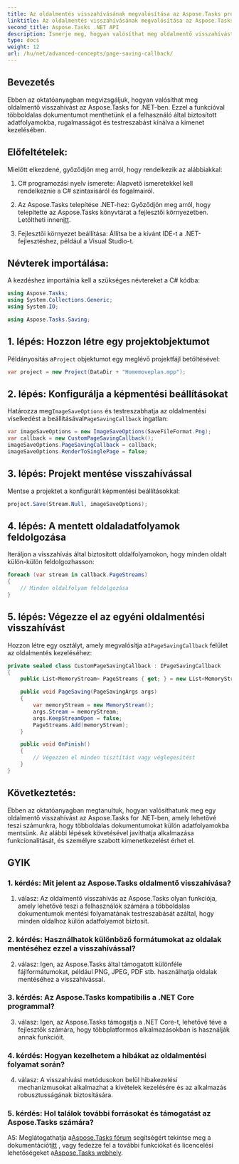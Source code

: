 ```yaml
---
title: Az oldalmentés visszahívásának megvalósítása az Aspose.Tasks programban
linktitle: Az oldalmentés visszahívásának megvalósítása az Aspose.Tasks programban
second_title: Aspose.Tasks .NET API
description: Ismerje meg, hogyan valósíthat meg oldalmentő visszahívást az Aspose.Tasks for .NET-ben, amely lehetővé teszi a többoldalas dokumentum kimeneti adatfolyamok testreszabott kezelését.
type: docs
weight: 12
url: /hu/net/advanced-concepts/page-saving-callback/
---
```

## Bevezetés

Ebben az oktatóanyagban megvizsgáljuk, hogyan valósíthat meg oldalmentő visszahívást az Aspose.Tasks for .NET-ben. Ezzel a funkcióval többoldalas dokumentumot menthetünk el a felhasználó által biztosított adatfolyamokba, rugalmasságot és testreszabást kínálva a kimenet kezelésében.

## Előfeltételek:

Mielőtt elkezdené, győződjön meg arról, hogy rendelkezik az alábbiakkal:

1. C# programozási nyelv ismerete: Alapvető ismeretekkel kell rendelkeznie a C# szintaxisáról és fogalmairól.
   
2. Az Aspose.Tasks telepítése .NET-hez: Győződjön meg arról, hogy telepítette az Aspose.Tasks könyvtárat a fejlesztői környezetben. Letöltheti innen[itt](https://releases.aspose.com/tasks/net/).

3. Fejlesztői környezet beállítása: Állítsa be a kívánt IDE-t a .NET-fejlesztéshez, például a Visual Studio-t.

## Névterek importálása:

A kezdéshez importálnia kell a szükséges névtereket a C# kódba:

```csharp
using Aspose.Tasks;
using System.Collections.Generic;
using System.IO;

using Aspose.Tasks.Saving;

```

## 1. lépés: Hozzon létre egy projektobjektumot

 Példányosítás a`Project` objektumot egy meglévő projektfájl betöltésével:

```csharp
var project = new Project(DataDir + "Homemoveplan.mpp");
```

## 2. lépés: Konfigurálja a képmentési beállításokat

 Határozza meg`ImageSaveOptions` és testreszabhatja az oldalmentési viselkedést a beállításával`PageSavingCallback` ingatlan:

```csharp
var imageSaveOptions = new ImageSaveOptions(SaveFileFormat.Png);
var callback = new CustomPageSavingCallback();
imageSaveOptions.PageSavingCallback = callback;
imageSaveOptions.RenderToSinglePage = false;
```

## 3. lépés: Projekt mentése visszahívással

Mentse a projektet a konfigurált képmentési beállításokkal:

```csharp
project.Save(Stream.Null, imageSaveOptions);
```

## 4. lépés: A mentett oldaladatfolyamok feldolgozása

Iteráljon a visszahívás által biztosított oldalfolyamokon, hogy minden oldalt külön-külön feldolgozhasson:

```csharp
foreach (var stream in callback.PageStreams)
{
    // Minden oldalfolyam feldolgozása
}
```

## 5. lépés: Végezze el az egyéni oldalmentési visszahívást

 Hozzon létre egy osztályt, amely megvalósítja a`IPageSavingCallback` felület az oldalmentés kezeléséhez:

```csharp
private sealed class CustomPageSavingCallback : IPageSavingCallback
{
    public List<MemoryStream> PageStreams { get; } = new List<MemoryStream>();

    public void PageSaving(PageSavingArgs args)
    {
        var memoryStream = new MemoryStream();
        args.Stream = memoryStream;
        args.KeepStreamOpen = false;
        PageStreams.Add(memoryStream);
    }

    public void OnFinish()
    {
        // Végezzen el minden tisztítást vagy véglegesítést
    }
}
```

## Következtetés:

Ebben az oktatóanyagban megtanultuk, hogyan valósíthatunk meg egy oldalmentő visszahívást az Aspose.Tasks for .NET-ben, amely lehetővé teszi számunkra, hogy többoldalas dokumentumokat külön adatfolyamokba mentsünk. Az alábbi lépések követésével javíthatja alkalmazása funkcionalitását, és személyre szabott kimenetkezelést érhet el.

## GYIK

### 1. kérdés: Mit jelent az Aspose.Tasks oldalmentő visszahívása?

1. válasz: Az oldalmentő visszahívás az Aspose.Tasks olyan funkciója, amely lehetővé teszi a felhasználók számára a többoldalas dokumentumok mentési folyamatának testreszabását azáltal, hogy minden oldalhoz külön adatfolyamot biztosít.

### 2. kérdés: Használhatok különböző formátumokat az oldalak mentéséhez ezzel a visszahívással?

2. válasz: Igen, az Aspose.Tasks által támogatott különféle fájlformátumokat, például PNG, JPEG, PDF stb. használhatja oldalak mentéséhez a visszahívással.

### 3. kérdés: Az Aspose.Tasks kompatibilis a .NET Core programmal?

3. válasz: Igen, az Aspose.Tasks támogatja a .NET Core-t, lehetővé téve a fejlesztők számára, hogy többplatformos alkalmazásokban is használják annak funkcióit.

### 4. kérdés: Hogyan kezelhetem a hibákat az oldalmentési folyamat során?

4. válasz: A visszahívási metódusokon belül hibakezelési mechanizmusokat alkalmazhat a kivételek kezelésére és az alkalmazás robusztusságának biztosítására.

### 5. kérdés: Hol találok további forrásokat és támogatást az Aspose.Tasks számára?

 A5: Meglátogathatja a[Aspose.Tasks fórum](https://forum.aspose.com/c/tasks/15) segítségért tekintse meg a dokumentációt[itt](https://reference.aspose.com/tasks/net/) , vagy fedezze fel a további funkciókat és licencelési lehetőségeket a[Aspose.Tasks webhely](https://purchase.aspose.com/buy).